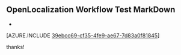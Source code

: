 ## OpenLocalization Workflow Test MarkDown
* 

[AZURE.INCLUDE [39ebcc69-cf35-4fe9-ae67-7d83a0f81845](calleeMd1.md)]

 
thanks!